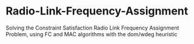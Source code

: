 # Radio-Link-Frequency-Assignment
Solving the Constraint Satisfaction Radio Link Frequency Assignment Problem, using FC and MAC algorithms with the dom/wdeg heuristic
